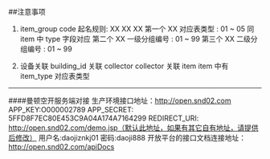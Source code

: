 ##注意事项
1. item_group code 起名规则: XX XX XX
	第一个 XX 对应表类型 : 01 ~ 05 同 item 中 type 字段对应
	第二个 XX 一级分组编号 : 01 ~ 99
	第三个 XX 二级分组编号 : 01 ~ 99

2. 设备关联
building_id 关联 collector
collector 关联 item
item 中有 item_type 对应表类型

------------


####曼顿空开服务端对接
生产环境接口地址：http://open.snd02.com
APP_KEY:O000002789
APP_SECRET: 5FFD8F7EC80E453C9A04A174A7164299
REDIRECT_URI: http://open.snd02.com/demo.jsp（默认此地址，如果有其它自有地址，请提供后修改）
用户名:daojiznkj01
密码:daoji888
开放平台的接口文档连接地址：http://open.snd02.com/apiDocs

